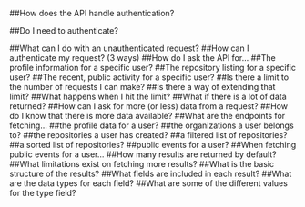 ##How does the API handle authentication?


##Do I need to authenticate?

##What can I do with an unauthenticated request?
##How can I authenticate my request? (3 ways)
##How do I ask the API for...
##The profile information for a specific user?
##The repository listing for a specific user?
##The recent, public activity for a specific user?
##Is there a limit to the number of requests I can make?
##Is there a way of extending that limit?
##What happens when I hit the limit?
##What if there is a lot of data returned?
##How can I ask for more (or less) data from a request?
##How do I know that there is more data available?
##What are the endpoints for fetching...
##the profile data for a user?
##the organizations a user belongs to?
##the repositories a user has created?
##a filtered list of repositories?
##a sorted list of repositories?
##public events for a user?
##When fetching public events for a user...
##How many results are returned by default?
##What limitations exist on fetching more results?
##What is the basic structure of the results?
##What fields are included in each result?
##What are the data types for each field?
##What are some of the different values for the type field?
